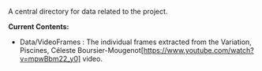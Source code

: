 A central directory for data related to the project.

**Current Contents:**

 - Data/VideoFrames : The individual frames extracted from the Variation, Piscines, Céleste Boursier-Mougenot[https://www.youtube.com/watch?v=mpwBbm22_y0] video.